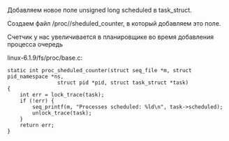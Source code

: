 Добавляем новое поле unsigned long scheduled в task_struct.

Создаем файл /proc/<xxx>/sheduled_counter, в который добавляем это поле.

Счетчик у нас увеличивается в планировщике во время добавления процесса очередь

linux-6.1.9/fs/proc/base.c:

```
static int proc_sheduled_counter(struct seq_file *m, struct pid_namespace *ns,
				struct pid *pid, struct task_struct *task)
{
    int err = lock_trace(task);
	if (!err) {
		seq_printf(m, "Processes scheduled: %ld\n", task->scheduled);
		unlock_trace(task);
	}
	return err;
}
```